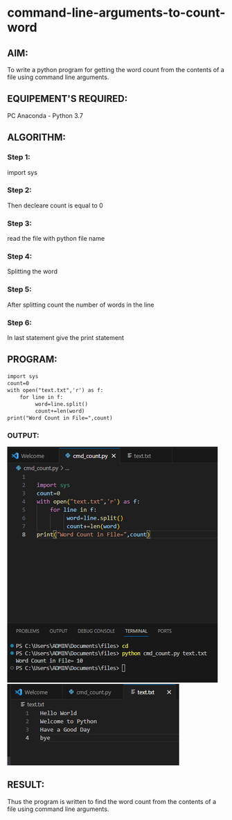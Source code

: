 # command-line-arguments-to-count-word
## AIM:
To write a python program for getting the word count from the contents of a file using command line arguments.
## EQUIPEMENT'S REQUIRED: 
PC
Anaconda - Python 3.7
## ALGORITHM: 
### Step 1:
import sys

### Step 2:
Then decleare count is equal to 0

### Step 3:
read the file with python file name

### Step 4:
Splitting the word

### Step 5:
After splitting count the number of words in the line

### Step 6:
In last statement give the print statement


## PROGRAM:
```
import sys
count=0
with open("text.txt",'r') as f:
    for line in f:
         word=line.split()
         count+=len(word)
print("Word Count in File=",count)
```

### OUTPUT:

![Alt text](cmd_line_count-1.png) 
![Alt text](<cmd line 2-1.png>)
 
 
 



## RESULT:
Thus the program is written to find the word count from the contents of a file using command line arguments.

